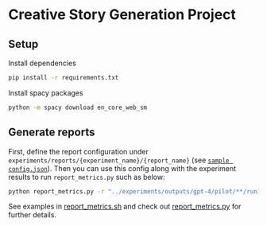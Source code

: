 # Creative Story Generation Project

## Setup
Install dependencies
```sh
pip install -r requirements.txt
```

Install spacy packages
```sh
python -m spacy download en_core_web_sm
```

## Generate reports
First, define the report configuration under `experiments/reports/{experiment_name}/{report_name}` (see [`sample config.json`](experiments/reports/pilot/run1_report1/config.json)).
Then you can use this config along with the experiment results to run `report_metrics.py` such as below:
```sh
python report_metrics.py -r "../experiments/outputs/gpt-4/pilot/**/run1" -o ../experiments/reports/{experiment_name}/${report_name}/gpt-4 -c ../experiments/reports/{experiment_name}/${report_name}/config.json
```

See examples in [report_metrics.sh](src/report_metrics.sh) and check out [report_metrics.py](src/report_metrics.py) for further details.